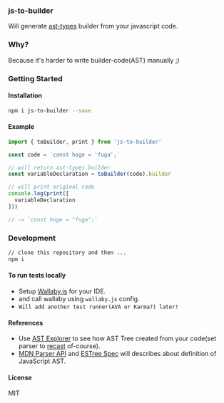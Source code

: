 ### js-to-builder

Will generate [ast-types](https://github.com/benjamn/ast-types) builder from your javascript code.

### Why?

Because it's harder to write builder-code(AST) manually ;)

### Getting Started
#### Installation

```bash
npm i js-to-builder --save
```

#### Example

```js
import { toBuilder, print } from 'js-to-builder'

const code = `const hoge = 'fuga';`

// will return ast-types builder
const variableDeclaration = toBuilder(code).builder

// will print original code
console.log(print([
  variableDeclaration
]))

// -> `const hoge = "fuga";`

```

### Development

```bash
// clone this repository and then ...
npm i
```

#### To run tests locally

- Setup [Wallaby.js](https://wallabyjs.com/) for your IDE.
- and call wallaby using `wallaby.js` config.
- `Will add another test runner(AVA or Karma?) later!`

#### References

- Use [AST Explorer](https://astexplorer.net/) to see how AST Tree created from your code(set parser to [recast](https://github.com/benjamn/recast) of-course).
- [MDN Parser API](https://developer.mozilla.org/en-US/docs/Mozilla/Projects/SpiderMonkey/Parser_API) and [ESTree Spec](https://github.com/estree/estree) will describes about definition of JavaScript AST.

#### License

MIT
